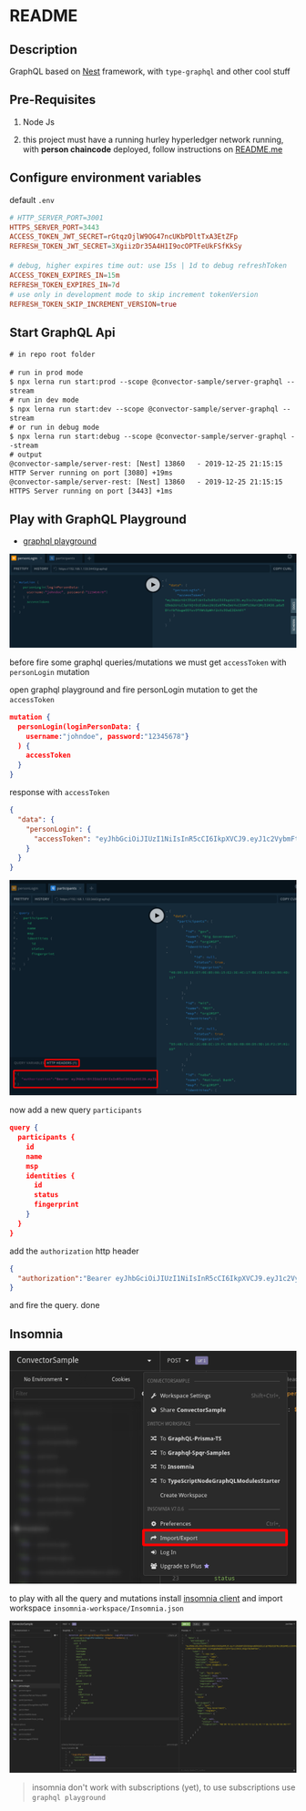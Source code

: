 # README

## Description

GraphQL based on [Nest](https://github.com/nestjs/nest) framework, with `type-graphql` and other cool stuff

## Pre-Requisites

1. Node Js

2. this project must have a running hurley hyperledger network running, with **person chaincode** deployed, follow instructions on [README.me](../../README.md)

## Configure environment variables

default `.env`

```conf
# HTTP_SERVER_PORT=3001
HTTPS_SERVER_PORT=3443
ACCESS_TOKEN_JWT_SECRET=rGtqzOjlW9OG47ncUKbPDltTxA3EtZFp
REFRESH_TOKEN_JWT_SECRET=3XgiizDr35A4H1I9ocOPTFeUkFSfKkSy

# debug, higher expires time out: use 15s | 1d to debug refreshToken
ACCESS_TOKEN_EXPIRES_IN=15m
REFRESH_TOKEN_EXPIRES_IN=7d
# use only in development mode to skip increment tokenVersion
REFRESH_TOKEN_SKIP_INCREMENT_VERSION=true
```

## Start GraphQL Api

```shell
# in repo root folder

# run in prod mode
$ npx lerna run start:prod --scope @convector-sample/server-graphql --stream
# run in dev mode
$ npx lerna run start:dev --scope @convector-sample/server-graphql --stream
# or run in debug mode
$ npx lerna run start:debug --scope @convector-sample/server-graphql --stream
# output
@convector-sample/server-rest: [Nest] 13860   - 2019-12-25 21:15:15   HTTP Server running on port [3080] +19ms
@convector-sample/server-rest: [Nest] 13860   - 2019-12-25 21:15:15   HTTPS Server running on port [3443] +1ms
```

## Play with GraphQL Playground

- [graphql playground](https://192.168.1.133:3443/graphql)

![personLogin](./assets/images/010.png)

before fire some graphql queries/mutations we must get `accessToken` with `personLogin` mutation

open graphql playground and fire personLogin mutation to get the `accessToken`

```json
mutation {
  personLogin(loginPersonData: {
    username:"johndoe", password:"12345678"}
  ) {
    accessToken
  }
}
```

response with `accessToken`

```json
{
  "data": {
    "personLogin": {
      "accessToken": "eyJhbGciOiJIUzI1NiIsInR5cCI6IkpXVCJ9.eyJ1c2VybmFtZSI6ImpvaG5kb2UiLCJpYXQiOjE1Nzc0MDgxMjQsImV4cCI6MTU3NzQwOTAyNH0.u5PqPpgiKkq3Z5Dqsvg798whRromExhLTUOQ8QkYN_o"
    }
  }
}
```

![participants](./assets/images/020.png)

now add a new query `participants`

```json
query {
  participants {
    id
    name
    msp
    identities {
      id
      status
      fingerprint
    }
  }
}
```

add the `authorization` http header

```json
{
  "authorization":"Bearer eyJhbGciOiJIUzI1NiIsInR5cCI6IkpXVCJ9.eyJ1c2VybmFtZSI6ImpvaG5kb2UiLCJpYXQiOjE1Nzc0MDgxMjQsImV4cCI6MTU3NzQwOTAyNH0.u5PqPpgiKkq3Z5Dqsvg798whRromExhLTUOQ8QkYN_o"
}
```

and fire the query. done

## Insomnia

![import workspace](assets/images/100.png)

to play with all the query and mutations install [insomnia client](https://insomnia.rest/) and import workspace `insomnia-workspace/Insomnia.json`


![insomnia](assets/images/110.png)

> insomnia don't work with subscriptions (yet), to use subscriptions use `graphql playground`
